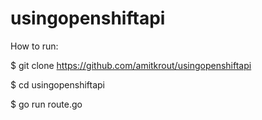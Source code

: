 # usingopenshiftapi

How to run:

$ git clone https://github.com/amitkrout/usingopenshiftapi

$ cd usingopenshiftapi

$ go run route.go